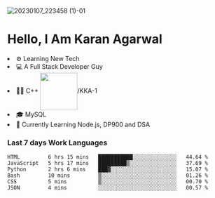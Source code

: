 ![20230107_223458 (1)-01](https://user-images.githubusercontent.com/85556603/212357966-4002f7aa-471b-4b3c-923d-f2b0d543cad5.jpeg)


<h1>Hello, I Am Karan Agarwal</h1>
<li>⚙ Learning New Tech</li>
<li>💻 A Full Stack Developer Guy</li>
<li>👨‍💻 C++ <img align="center" width="85" src="https://img.shields.io/badge/-LeetCode-FFA116?style=for-the-badge&logo=LeetCode&logoColor=black"/>/KKA-1</li> 
<li>🎓 MySQL 
<li>🙌 Currently Learning Node.js, DP900 and DSA</li>  
   
<h3>Last 7 days Work Languages </h3> 
     
<!--START_SECTION:waka-->

```text
HTML         6 hrs 15 mins   ███████████░░░░░░░░░░░░░░   44.64 %
JavaScript   5 hrs 17 mins   █████████▒░░░░░░░░░░░░░░░   37.69 %
Python       2 hrs 6 mins    ███▓░░░░░░░░░░░░░░░░░░░░░   15.07 %
Bash         10 mins         ▒░░░░░░░░░░░░░░░░░░░░░░░░   01.26 %
CSS          5 mins          ▒░░░░░░░░░░░░░░░░░░░░░░░░   00.70 %
JSON         4 mins          ░░░░░░░░░░░░░░░░░░░░░░░░░   00.57 %
```

<!--END_SECTION:waka-->

